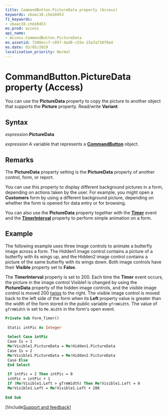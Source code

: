 ```yaml
---
title: CommandButton.PictureData property (Access)
keywords: vbaac10.chm10453
f1_keywords:
- vbaac10.chm10453
ms.prod: access
api_name:
- Access.CommandButton.PictureData
ms.assetid: 7208ecc7-c057-4ad0-c55e-15a7a710f0a4
ms.date: 03/05/2019
localization_priority: Normal
---
```



# CommandButton.PictureData property (Access)

You can use the **PictureData** property to copy the picture to another object that supports the **Picture** property. Read/write **Variant**.


## Syntax

_expression_.**PictureData**

_expression_ A variable that represents a **[CommandButton](Access.CommandButton.md)** object.


## Remarks

The **PictureData** property setting is the **PictureData** property of another control, form, or report.

You can use this property to display different background pictures in a form, depending on actions taken by the user. For example, you might open a **Customers** form by using a different background picture, depending on whether the form is opened for data entry or for browsing.

You can also use the **PictureData** property together with the **[Timer](access.form.timer.md)** event and the **[TimerInterval](access.form.timerinterval.md)** property to perform simple animation on a form.


## Example

The following example uses three image controls to animate a butterfly image across a form. The Hidden1 image control contains a picture of a butterfly with its wings up, and the Hidden2 image control contains a picture of the same butterfly with its wings down. Both image controls have their **Visible** property set to **False**. 

The **TimerInterval** property is set to 200. Each time the **Timer** event occurs, the picture in the image control Visible1 is changed by using the **PictureData** property of the hidden image controls, and the visible image control is moved 200 [twips](../language/glossary/vbe-glossary.md#twip) to the right. The visible image control is moved back to the left side of the form when its **Left** property value is greater than the width of the form stored in the public variable `gfrmWidth`. The value of  `gfrmWidth` is set to `Me.Width` in the form's open event.

```vb
Private Sub Form_Timer() 
 
 Static intPic As Integer 
 
 Select Case intPic 
 Case Is = 1 
 Me!Visible1.PictureData = Me!Hidden1.PictureData 
 Case Is = 2 
 Me!Visible1.PictureData = Me!Hidden2.PictureData 
 Case Else 
 End Select 
 
 If intPic = 2 Then intPic = 0 
 intPic = intPic + 1 
 If (Me!Visible1.Left > gfrmWidth) Then Me!Visible1.Left = 0 
 Me!Visible1.Left = Me!Visible1.Left + 200 
 
End Sub
```




[!include[Support and feedback](~/includes/feedback-boilerplate.md)]